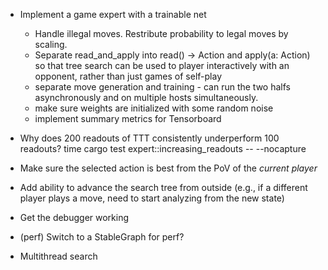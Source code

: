 - Implement a game expert with a trainable net
    - Handle illegal moves. Restribute probability to legal moves by scaling.
    - Separate read_and_apply into read() -> Action and apply(a: Action) so that tree search can be used to player interactively with an opponent, rather than just games of self-play
    - separate move generation and training - can run the two halfs asynchronously and on multiple hosts simultaneously.
    - make sure weights are initialized with some random noise
    - implement summary metrics for Tensorboard
    

- Why does 200 readouts of TTT consistently underperform 100 readouts?
time cargo test expert::increasing_readouts -- --nocapture

- Make sure the selected action is best from the PoV of the *current player*

- Add ability to advance the search tree from outside (e.g., if a different player plays a move, need to start analyzing from the new state)

- Get the debugger working 

- (perf) Switch to a StableGraph for perf?
- Multithread search
